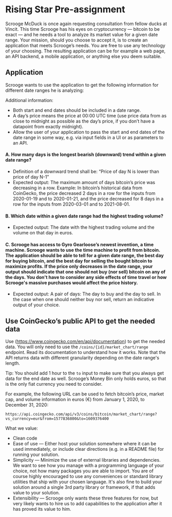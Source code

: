 # Rising Star Pre-assignment

Scrooge McDuck is once again requesting consultation from fellow ducks at Vincit. This time Scrooge has his eyes on cryptocurrency — bitcoin to be exact — and he needs a tool to analyze its market value for a given date range. Your mission, should you choose to accept it, is to create an application that meets Scrooge’s needs. You are free to use any technology of your choosing. The resulting application can be for example a web page, an API backend, a mobile application, or anything else you deem suitable.

## Application

Scrooge wants to use the application to get the following information for different date ranges he is analyzing:

Additional information:

- Both start and end dates should be included in a date range.
- A day’s price means the price at 00:00 UTC time (use price data from as close to midnight as possible as the day’s price, if you don’t have a datapoint from exactly midnight).
- Allow the user of your application to pass the start and end dates of the date range in some way, e.g. via input fields in a UI or as parameters to an API.

#### A. How many days is the longest bearish (downward) trend within a given date range?

- Definition of a downward trend shall be: “Price of day N is lower than price of day N-1”
- Expected output: The maximum amount of days bitcoin’s price was decreasing in a row.
Example: In bitcoin’s historical data from CoinGecko, the price decreased 2 days in a row for the inputs from 2020-01-19 and to 2020-01-21, and the price decreased for 8 days in a row for the inputs from 2020-03-01 and to 2021-08-01.

#### B. Which date within a given date range had the highest trading volume?

- Expected output: The date with the highest trading volume and the volume on that day in euros.

#### C. Scrooge has access to Gyro Gearloose’s newest invention, a time machine. Scrooge wants to use the time machine to profit from bitcoin. The application should be able to tell for a given date range, the best day for buying bitcoin, and the best day for selling the bought bitcoin to maximize profits. If the price only decreases in the date range, your output should indicate that one should not buy (nor sell) bitcoin on any of the days. You don't have to consider any side effects of time travel or how Scrooge's massive purchases would affect the price history.

- Expected output: A pair of days: The day to buy and the day to sell. In the case when one should neither buy nor sell, return an indicative output of your choice.

## Use CoinGecko’s public API to get the needed data

Use (https://www.coingecko.com/en/api/documentation) to get the needed data. You will only need to use the `/coins/{id}/market_chart/range` endpoint. Read its documentation to understand how it works. Note that the API returns data with different granularity depending on the date range's length. 

Tip: You should add 1 hour to the `to` input to make sure that you always get data for the end date as well. Scrooge’s Money Bin only holds euros, so that is the only fiat currency you need to consider.

For example, the following URL can be used to fetch bitcoin’s price, market cap, and volume information in euros (€) from January 1, 2020, to December 31, 2020:

```
https://api.coingecko.com/api/v3/coins/bitcoin/market_chart/range?vs_currency=eur&from=1577836800&to=1609376400
```

What we value:

- Clean code
- Ease of use — Either host your solution somewhere where it can be used immediately, or include clear directions (e.g. in a README file) for running your solution.
- Simplicity — Minimize the use of external libraries and dependencies. We want to see how you manage with a programming language of your choice, not how many packages you are able to import. You are of course highly encouraged to use any conveniences or standard library utilities that ship with your chosen language. It's also fine to build your solution around a single 3rd party library or framework, if that adds value to your solution.
- Extensibility — Scrooge only wants these three features for now, but very likely wants to hire us to add capabilities to the application after it has proved its value to him.

